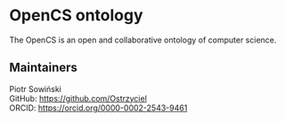 # OpenCS ontology
The OpenCS is an open and collaborative ontology of computer science.

## Maintainers
Piotr Sowiński \
GitHub: https://github.com/Ostrzyciel \
ORCID: https://orcid.org/0000-0002-2543-9461
